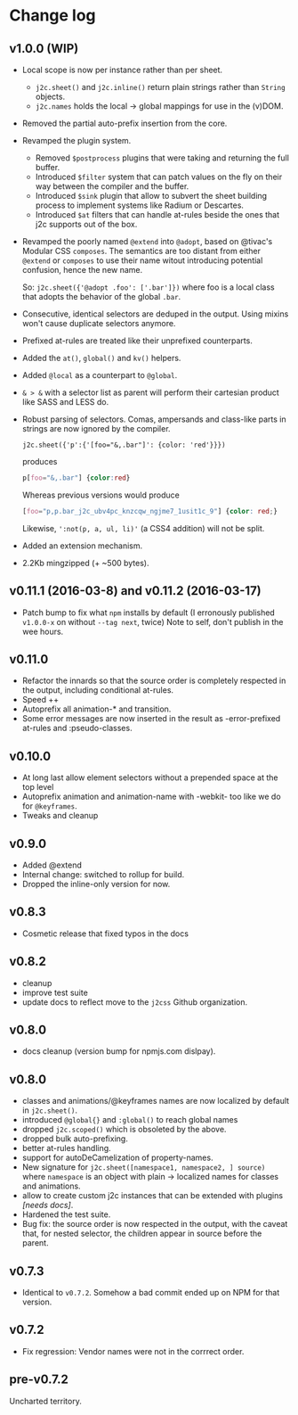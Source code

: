 # Change log

## v1.0.0 (WIP)

- Local scope is now per instance rather than per sheet.
  - `j2c.sheet()` and `j2c.inline()` return plain strings rather than
    `String` objects.
  - `j2c.names` holds the local -> global mappings for use in the (v)DOM.
- Removed the partial auto-prefix insertion from the core.
- Revamped the plugin system.
  - Removed `$postprocess` plugins that were taking and returning the full
    buffer.
  - Introduced `$filter` system that can patch values on the fly on their
    way between the compiler and the buffer.
  - Introduced `$sink` plugin that allow to subvert the sheet building
    process to implement systems like Radium or Descartes.
  - Introduced `$at` filters that can handle at-rules beside the ones that
    j2c supports out of the box.
- Revamped the poorly named `@extend` into `@adopt`, based on @tivac's
  Modular CSS `composes`. The semantics are too distant from either `@extend`
  or `composes` to use their name witout introducing potential confusion,
  hence the new name.

  So: `j2c.sheet({'@adopt .foo': ['.bar']})` where foo is a local class that
  adopts the behavior of the global `.bar`.
- Consecutive, identical selectors are deduped in the output. Using mixins
  won't cause duplicate selectors anymore.
- Prefixed at-rules are treated like their unprefixed counterparts.
- Added the `at()`, `global()` and `kv()` helpers.
- Added `@local` as a counterpart to `@global`.
- `& > &` with a selector list as parent will perform their cartesian product
  like SASS and LESS do.
- Robust parsing of selectors. Comas, ampersands and class-like parts
  in strings are now ignored by the compiler.

  ```JS
  j2c.sheet({'p':{'[foo="&,.bar"]': {color: 'red'}}})
  ```

  produces

  ```CSS
  p[foo="&,.bar"] {color:red}
  ```

  Whereas previous versions would produce

  ```CSS
  [foo="p,p.bar_j2c_ubv4pc_knzcqw_ngjme7_1usit1c_9"] {color: red;}
  ```

  Likewise, `':not(p, a, ul, li)'` (a CSS4 addition) will not be split.
- Added an extension mechanism.
- 2.2Kb mingzipped (+ ~500 bytes).

## v0.11.1 (2016-03-8) and v0.11.2 (2016-03-17)

- Patch bump to fix what `npm` installs by default (I erronously published `
  v1.0.0-x` on without `--tag next`, twice) Note to self, don't publish in
  the wee hours.

## v0.11.0

- Refactor the innards so that the source order is completely respected in
  the output, including conditional at-rules.
- Speed ++
- Autoprefix all animation-* and transition.
- Some error messages are now inserted in the result as -error-prefixed
  at-rules and :pseudo-classes.

## v0.10.0

- At long last allow element selectors without a prepended space at the top
  level
- Autoprefix animation and animation-name with -webkit- too like we do for
  `@keyframes`.
- Tweaks and cleanup

## v0.9.0

- Added @extend
- Internal change: switched to rollup for build.
- Dropped the inline-only version for now.

## v0.8.3

- Cosmetic release that fixed typos in the docs

## v0.8.2

- cleanup
- improve test suite
- update docs to reflect move to the `j2css` Github organization.

## v0.8.0

- docs cleanup (version bump for npmjs.com dislpay).

## v0.8.0

- classes and animations/@keyframes names are now localized by default in
  `j2c.sheet()`.
- introduced `@global{}` and `:global()` to reach global names
- dropped `j2c.scoped()` which is obsoleted by the above.
- dropped bulk auto-prefixing.
- better at-rules handling.
- support for autoDeCamelization of property-names.
- New signature for `j2c.sheet([namespace1, namespace2, ] source)` where
  `namespace` is an object with plain -> localized names for classes and
  animations.
- allow to create custom j2c instances that can be extended with plugins
  *[needs docs]*.
- Hardened the test suite.
- Bug fix: the source order is now respected in the output, with the caveat
  that, for nested selector, the children appear in source before the parent.

## v0.7.3

- Identical to `v0.7.2`. Somehow a bad commit ended up on NPM for that
  version.

## v0.7.2

- Fix regression: Vendor names were not in the corrrect order.

## pre-v0.7.2

Uncharted territory.